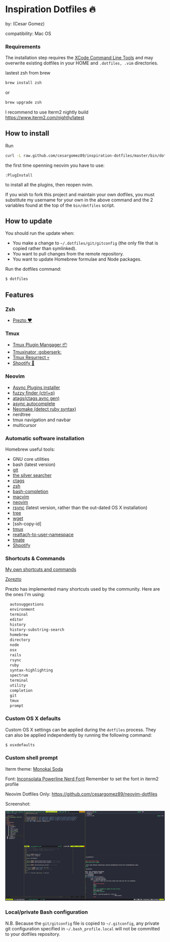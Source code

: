 # Inspiration Dotfiles :fire:
by: (Cesar Gomez)

compatibility: Mac OS


### Requirements
The installation step requires the [XCode Command Line
Tools](https://developer.apple.com/downloads) and may overwrite existing
dotfiles in your HOME and `.dotfiles, .vim` directories.

lastest zsh from brew
```bash
brew install zsh
```
or
```bash
brew upgrade zsh
```

I recommend to use Iterm2 nightly build
https://www.iterm2.com/nightly/latest

## How to install

Run
```bash
curl -L raw.github.com/cesargomez89/inspiration-dotfiles/master/bin/dotfiles | bash
```
the first time openning neovim you have to use:
```vim
:PlugInstall
```
to install all the plugins, then reopen nvim.

If you wish to fork this project and maintain your own dotfiles, you must
substitute my username for your own in the above command and the 2 variables
found at the top of the `bin/dotfiles` script.

## How to update

You should run the update when:

* You make a change to `~/.dotfiles/git/gitconfig` (the only file that is
  copied rather than symlinked).
* You want to pull changes from the remote repository.
* You want to update Homebrew formulae and Node packages.

Run the dotfiles command:

```bash
$ dotfiles
```


## Features

### Zsh

* [Prezto :heart:](https://github.com/sorin-ionescu/prezto)

### Tmux

* [Tmux Plugin Mangager :package:](https://github.com/tmux-plugins/tpm)
* [Tmuxinator :goberserk:](https://github.com/tmuxinator/tmuxinator)
* [Tmux Resurrect :skull:](https://github.com/tmux-plugins/tmux-resurrect)
* [Shpotify :green_apple:](https://github.com/hnarayanan/shpotify)

### Neovim

* [Async Plugins installer](https://github.com/junegunn/vim-plug)
* [fuzzy finder (ctrl+p)](https://github.com/junegunn/fzf)
* [atags(ctags aync gen)](https://github.com/fntlnz/atags.vim)
* [async autocomplete](https://github.com/Shougo/deoplete.nvim)
* [Neomake (detect ruby syntax)](https://github.com/neomake/neomake)
* nerdtree
* tmux navigation and navbar
* multicursor

### Automatic software installation

Homebrew useful tools:

* GNU core utilities
* bash (latest version)
* [git](http://git-scm.com/)
* [the silver searcher](https://github.com/ggreer/the_silver_searcher)
* [ctags](https://github.com/universal-ctags/homebrew-universal-ctags)
* [zsh](https://sourceforge.net/projects/zsh/files/)
* [bash-completion](http://bash-completion.alioth.debian.org/)
* [macvim](http://code.google.com/p/macvim/)
* [neovim](https://neovim.io/)
* [rsync](https://rsync.samba.org/) (latest version, rather than the out-dated OS X installation)
* [tree](http://mama.indstate.edu/users/ice/tree/)
* [wget](http://www.gnu.org/software/wget/)
* [ssh-copy-id]
* [tmux](http://tmux.sourceforge.net/)
* [reattach-to-user-namespace](https://github.com/ChrisJohnsen/tmux-MacOSX-pasteboard)
* [tmate](http://tmate.io)
* [Shpotify](https://github.com/hnarayanan/shpotify)

### Shortcuts & Commands

[My own shortcuts and commands](/shell/shell_aliases)

[Zprezto](https://github.com/sorin-ionescu/prezto/tree/master/modules)

Prezto has implemented many shortcuts used by the community. Here are the ones I'm using:
```
  autosuggestions
  environment
  terminal
  editor
  history
  history-substring-search
  homebrew
  directory
  node
  osx
  rails
  rsync
  ruby
  syntax-highlighting
  spectrum
  terminal
  utility
  completion
  git
  tmux
  prompt
```

### Custom OS X defaults

Custom OS X settings can be applied during the `dotfiles` process. They can
also be applied independently by running the following command:

```bash
$ osxdefaults
```

### Custom shell prompt

Iterm theme:
[Monokai Soda](https://github.com/mbadolato/iTerm2-Color-Schemes#monokai-soda)

Font:
[Inconsolata Powerline Nerd Font](/files/inconsolata_nerd_font_complete.otf)
Remember to set the font in iterm2 profile

Neovim Dotfiles Only: https://github.com/cesargomez89/neovim-dotfiles

Screenshot:

![Alt text](/files/screenshot.png)

### Local/private Bash configuration

N.B. Because the `git/gitconfig` file is copied to `~/.gitconfig`, any private
git configuration specified in `~/.bash_profile.local` will not be committed to
your dotfiles repository.
